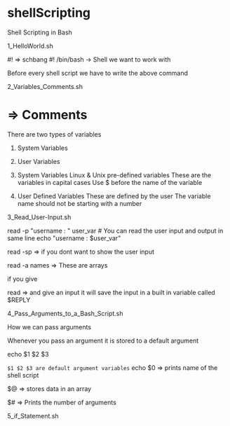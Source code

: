 # shellScripting
Shell Scripting in Bash

1_HelloWorld.sh

#! => schbang
#! /bin/bash -> Shell we want to work with

Before every shell script we have to write the above command

2_Variables_Comments.sh

# => Comments

There are two types of variables
1. System Variables
2. User Variables

1. System Variables
    Linux & Unix pre-defined variables
    These are the variables in capital cases
    Use $ before the name of the variable

2. User Defined Variables
    These are defined by the user
    The variable name should not be starting with a number


3_Read_User-Input.sh

read -p "username : " user_var # You can read the user input and output in same line
echo "username : $user_var"

read -sp => if you dont want to show the user input

read -a names => These are arrays

if you give 

read => and give an input it will save the input in a built in variable called $REPLY

4_Pass_Arguments_to_a_Bash_Script.sh

How we can pass arguments

Whenever you pass an argument it is stored to a default argument

echo $1 $2 $3

`$1 $2 $3 are default argument variables`
echo $0 => prints name of the shell script

$@ => stores data in an array

$# => Prints the number of arguments

5_if_Statement.sh




